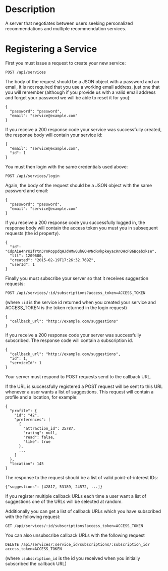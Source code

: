 
# Description

A server that negotiates between users seeking personalized recommendations and multiple recommendation services.

# Registering a Service

First you must issue a request to create your new service:

```POST /api/services```

The body of the request should be a JSON object with a password and an email, it is not required that you use a working email address, just one that you will remember (although if you provide us with a valid email address and forget your password we will be able to reset it for you):

    {
      "password": "password",
      "email": "service@example.com"
    }

If you receive a 200 response code your service was successfully created, the response body will contain your service id:

    {
      "email": "service@example.com",
      "id": 1
    }

You must then login with the same credentials used above:

```POST /api/services/login```

Again, the body of the request should be a JSON object with the same password and email:

    {
      "password": "password",
      "email": "service@example.com"
    }

If you receive a 200 response code you successfully logged in, the response body will contain the access token you must you in subsequent requests (the id property).

    {
      "id": "CdpAiW4nrK2frtn3YnRoppdqHJdWMw0uhGOHVNdRvkpkeyacRnOHcPB6Bqebxkse",
      "ttl": 1209600,
      "created": "2015-02-19T17:26:32.769Z",
      "userId": 1
    }

Finally you must subscribe your server so that it receives suggestion requests:

```POST /api/services/:id/subscriptions?access_token=ACCESS_TOKEN```

(where ```:id``` is the service id returned when you created your service and ACCESS_TOKEN is the token returned in the login request)

    {
      "callback_url": "http://example.com/suggestions"
    }

If you receive a 200 response code your server was successfully subscribed. The response code will contain a subscription id.

    {
      "callback_url": "http://example.com/suggestions",
      "id": 1,
      "serviceId": 1
    }

Your server must respond to POST requests send to the callback URL.

If the URL is successfully registered a POST request will be sent to this URL whenever a user wants a list of suggestions. This request will contain a profile and a location, for example:

    {
      "profile": {
        "id": "42",
        "preferences": [
          {
            "attraction_id": 35787,
            "rating": null,
            "read": false,
            "like": true
          },
          ...
        ]
      },
      "location": 145
    }

The response to the request should be a list of valid point-of-interest IDs:

    {"suggestions": [42817, 53189, 24572, ...]}

If you register multiple callback URLs each time a user want a list of suggestions one of the URLs will be selected at random.

Additionally you can get a list of callback URLs which you have subscribed with the following request:

```GET /api/services/:id/subscriptions?access_token=ACCESS_TOKEN```

You can also unsubscribe callback URLs with the following request

```DELETE /api/services/:service_id/subscriptions/:subscription_id?access_token=ACCESS_TOKEN```

(where ```:subscription_id``` is the id you received when you initially subscribed the callback URL)
